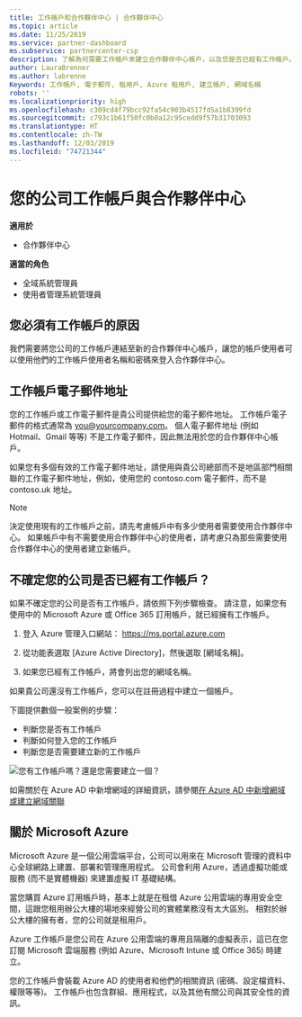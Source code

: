 ```yaml
---
title: 工作帳戶和合作夥伴中心 | 合作夥伴中心
ms.topic: article
ms.date: 11/25/2019
ms.service: partner-dashboard
ms.subservice: partnercenter-csp
description: 了解為何需要工作帳戶來建立合作夥伴中心帳戶，以及您是否已經有工作帳戶。
author: LauraBrenner
ms.author: labrenne
Keywords: 工作帳戶, 電子郵件, 租用戶, Azure 租用戶, 建立帳戶, 網域名稱
robots: ''
ms.localizationpriority: high
ms.openlocfilehash: c309cd4f79bcc92fa54c903b4517fd5a1b8399fd
ms.sourcegitcommit: c793c1b61f50fc0b0a12c95cedd9f57b31703093
ms.translationtype: HT
ms.contentlocale: zh-TW
ms.lasthandoff: 12/03/2019
ms.locfileid: "74721344"
---
```

# <a name="your-company-work-account-and-partner-center"></a>您的公司工作帳戶與合作夥伴中心  

**適用於**

-  合作夥伴中心

**適當的角色**

- 全域系統管理員
- 使用者管理系統管理員

## <a name="why-you-need-a-work-account"></a>您必須有工作帳戶的原因

我們需要將您公司的工作帳戶連結至新的合作夥伴中心帳戶，讓您的帳戶使用者可以使用他們的工作帳戶使用者名稱和密碼來登入合作夥伴中心。

## <a name="the-work-account-email-address"></a>工作帳戶電子郵件地址

您的工作帳戶或工作電子郵件是貴公司提供給您的電子郵件地址。 工作帳戶電子郵件的格式通常為 you@yourcompany.com。 個人電子郵件地址 (例如 Hotmail、Gmail 等等) 不是工作電子郵件，因此無法用於您的合作夥伴中心帳戶。 

如果您有多個有效的工作電子郵件地址，請使用與貴公司總部而不是地區部門相關聯的工作電子郵件地址，例如，使用您的 contoso.com 電子郵件，而不是 contoso.uk 地址。

> [!NOTE]  
> 決定使用現有的工作帳戶之前，請先考慮帳戶中有多少使用者需要使用合作夥伴中心。 如果帳戶中有不需要使用合作夥伴中心的使用者，請考慮只為那些需要使用合作夥伴中心的使用者建立新帳戶。


## <a name="not-sure-if-your-company-already-has-a-work-account"></a>不確定您的公司是否已經有工作帳戶？

如果不確定您的公司是否有工作帳戶，請依照下列步驟檢查。 請注意，如果您有使用中的 Microsoft Azure 或 Office 365 訂用帳戶，就已經擁有工作帳戶。

1. 登入 Azure 管理入口網站： https://ms.portal.azure.com

2. 從功能表選取 [Azure Active Directory]，然後選取 [網域名稱]。

3. 如果您已經有工作帳戶，將會列出您的網域名稱。

如果貴公司還沒有工作帳戶，您可以在註冊過程中建立一個帳戶。

下圖提供數個一般案例的步驟：

- 判斷您是否有工作帳戶 
- 判斷如何登入您的工作帳戶 
- 判斷您是否需要建立新的工作帳戶


![您有工作帳戶嗎？還是您需要建立一個？](images/onboardingAADFlow.png)

如需關於在 Azure AD 中新增網域的詳細資訊，請參閱[在 Azure AD 中新增網域或建立網域關聯](https://docs.microsoft.com/azure/active-directory/active-directory-add-domain)

## <a name="about-microsoft-azure"></a>關於 Microsoft Azure

Microsoft Azure 是一個公用雲端平台，公司可以用來在 Microsoft 管理的資料中心全球網路上建置、部署和管理應用程式。 公司會利用 Azure，透過虛擬功能或服務 (而不是實體機器) 來建置虛擬 IT 基礎結構。 

當您購買 Azure 訂用帳戶時，基本上就是在租借 Azure 公用雲端的專用安全空間，這跟您租用辦公大樓的場地來經營公司的實體業務沒有太大區別。 相對於辦公大樓的擁有者，您的公司就是租用戶。 

Azure 工作帳戶是您公司在 Azure 公用雲端的專用且隔離的虛擬表示，這已在您訂閱 Microsoft 雲端服務 (例如 Azure、Microsoft Intune 或 Office 365) 時建立。 

您的工作帳戶會裝載 Azure AD 的使用者和他們的相關資訊 (密碼、設定檔資料、權限等等)。 工作帳戶也包含群組、應用程式，以及其他有關公司與其安全性的資訊。 
